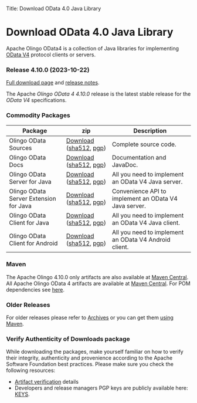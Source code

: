 Title:     Download OData 4.0 Java Library

# Download OData 4.0 Java Library

Apache Olingo OData4 is a collection of Java libraries for
implementing [OData V4][1] protocol clients or servers.

### Release 4.10.0 (2023-10-22)

[Full download page][2] and [release notes][3].

The Apache *Olingo OData 4 4.10.0* release is the latest stable release for the *OData V4* specifications.

### Commodity Packages

Package | zip | Description
--------|-----|-----
Olingo OData Sources            |[Download](https://www.apache.org/dyn/closer.lua/olingo/odata4/4.10.0/Olingo-OData-4.10.0-source-release.zip) ([sha512](https://downloads.apache.org/olingo/odata4/4.10.0/Olingo-OData-4.10.0-source-release.zip.sha512), [pgp](https://downloads.apache.org/olingo/odata4/4.10.0/Olingo-OData-4.10.0-source-release.zip.asc)) | Complete source code.
Olingo OData Docs               | [Download](https://www.apache.org/dyn/closer.lua/olingo/odata4/4.10.0/Olingo-OData-JavaDoc-4.10.0-javadoc.zip) ([sha512](https://downloads.apache.org/olingo/odata4/4.10.0/Olingo-OData-JavaDoc-4.10.0-javadoc.zip.sha512), [pgp](https://downloads.apache.org/olingo/odata4/4.10.0/Olingo-OData-JavaDoc-4.10.0-javadoc.zip.asc)) | Documentation and JavaDoc.
Olingo OData Server for Java            | [Download](https://www.apache.org/dyn/closer.lua/olingo/odata4/4.10.0/Olingo-OData-Server-for-Java-4.10.0-lib.zip) ([sha512](https://downloads.apache.org/olingo/odata4/4.10.0/Olingo-OData-Server-for-Java-4.10.0-lib.zip.sha512), [pgp](https://downloads.apache.org/olingo/odata4/4.10.0/Olingo-OData-Server-for-Java-4.10.0-lib.zip.asc)) | All you need to implement an OData V4 Java server.
Olingo OData Server Extension for Java            | [Download](https://www.apache.org/dyn/closer.lua/olingo/odata4/4.10.0/Olingo-OData-Server-Extension-for-Java-4.10.0-lib.zip) ([sha512](https://downloads.apache.org/olingo/odata4/4.10.0/Olingo-OData-Server-Extension-for-Java-4.10.0-lib.zip.sha512), [pgp](https://downloads.apache.org/olingo/odata4/4.10.0/Olingo-OData-Server-Extension-for-Java-4.10.0-lib.zip.asc)) | Convenience API to implement an OData V4 Java server.
Olingo OData Client for Java      | [Download](https://www.apache.org/dyn/closer.lua/olingo/odata4/4.10.0/Olingo-OData-Client-for-Java-4.10.0-lib.zip) ([sha512](https://downloads.apache.org/olingo/odata4/4.10.0/Olingo-OData-Client-for-Java-4.10.0-lib.zip.sha512), [pgp](https://downloads.apache.org/olingo/odata4/4.10.0/Olingo-OData-Client-for-Java-4.10.0-lib.zip.asc)) | All you need to implement an OData V4 Java client.
Olingo OData Client for Android     | [Download](https://www.apache.org/dyn/closer.lua/olingo/odata4/4.10.0/Olingo-OData-Client-for-Android-4.10.0-lib.zip) ([sha512](https://downloads.apache.org/olingo/odata4/4.10.0/Olingo-OData-Client-for-Android-4.10.0-lib.zip.sha512), [pgp](https://downloads.apache.org/olingo/odata4/4.10.0/Olingo-OData-Client-for-Android-4.10.0-lib.zip.asc)) | All you need to implement an OData V4 Android client.

### Maven

The Apache Olingo 4.10.0 only artifacts are also available at [Maven Central](https://search.maven.org/#search%7Cga%7C1%7Cg:%22org.apache.olingo%22%20AND%20v:%224.10.0%22).
All Apache Olingo OData 4 artifacts are available at [Maven Central](https://search.maven.org/#search|ga|1|org.apache.olingo).
For POM dependencies see [here](/doc/odata4/maven.html).

### Older Releases

For older releases please refer to [Archives][4]
or you can get them [using Maven](/doc/odata4/maven.html).

### Verify Authenticity of Downloads package

While downloading the packages, make yourself familiar
on how to verify their integrity, authenticity and provenience
according to the Apache Software Foundation best practices.
Please make sure you check the following resources:

  - [Artifact verification](/verification.html) details
  - Developers and release managers PGP keys are publicly available here: [KEYS](https://downloads.apache.org/olingo/KEYS).


  [1]: https://odata.org
  [2]: https://downloads.apache.org/olingo/odata4/4.10.0/
  [3]: https://issues.apache.org/jira/secure/ReleaseNote.jspa?projectId=12314520&version=12349547
  [4]: https://archive.apache.org/dist/olingo/
